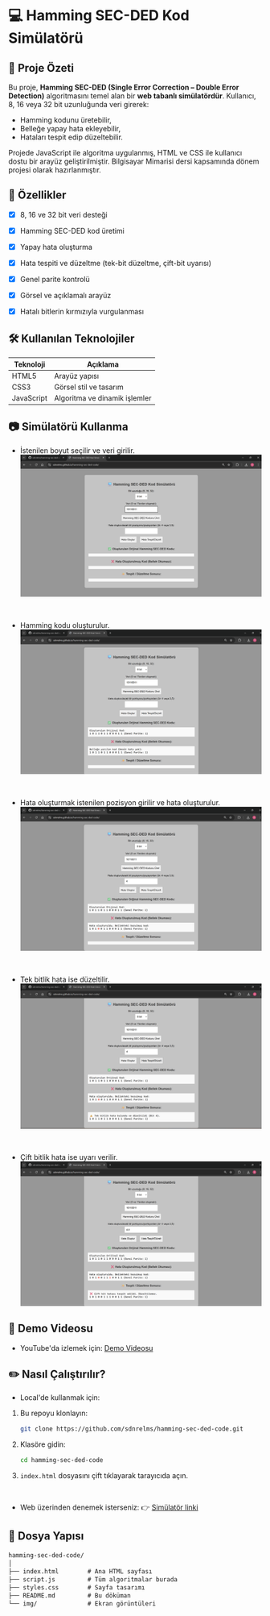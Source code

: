 
# 💻 Hamming SEC-DED Kod Simülatörü

## 📌 Proje Özeti
Bu proje, **Hamming SEC-DED (Single Error Correction – Double Error Detection)** algoritmasını temel alan bir **web tabanlı simülatördür**. Kullanıcı, 8, 16 veya 32 bit uzunluğunda veri girerek:

- Hamming kodunu üretebilir,  
- Belleğe yapay hata ekleyebilir,  
- Hataları tespit edip düzeltebilir.

Projede JavaScript ile algoritma uygulanmış, HTML ve CSS ile kullanıcı dostu bir arayüz geliştirilmiştir. Bilgisayar Mimarisi dersi kapsamında dönem projesi olarak hazırlanmıştır.


## 🚀 Özellikler
- [x] 8, 16 ve 32 bit veri desteği  
- [x] Hamming SEC-DED kod üretimi  
- [x] Yapay hata oluşturma  
- [x] Hata tespiti ve düzeltme (tek-bit düzeltme, çift-bit uyarısı)  
- [x] Genel parite kontrolü  
- [x] Görsel ve açıklamalı arayüz  
- [x] Hatalı bitlerin kırmızıyla vurgulanması  



## 🛠️ Kullanılan Teknolojiler

| Teknoloji | Açıklama |
|----------|----------|
| HTML5 | Arayüz yapısı |
| CSS3 | Görsel stil ve tasarım |
| JavaScript | Algoritma ve dinamik işlemler |



## 📷 Simülatörü Kullanma

- İstenilen boyut seçilir ve veri girilir.
![alt text](https://github.com/sdnrelms/hamming-sec-ded-code/blob/main/img/img1.png)
<br>

- Hamming kodu oluşturulur.
![alt text](https://github.com/sdnrelms/hamming-sec-ded-code/blob/main/img/img2.png)
<br>

- Hata oluşturmak istenilen pozisyon girilir ve hata oluşturulur.
![alt text](https://github.com/sdnrelms/hamming-sec-ded-code/blob/main/img/img3.png)
<br>

- Tek bitlik hata ise düzeltilir.
![alt text](https://github.com/sdnrelms/hamming-sec-ded-code/blob/main/img/img4.png)
<br>

- Çift bitlik hata ise uyarı verilir.
![alt text](https://github.com/sdnrelms/hamming-sec-ded-code/blob/main/img/img5.png)


## 🎥 Demo Videosu
- YouTube'da izlemek için: [Demo Videosu]()


## ✏️ Nasıl Çalıştırılır?

- Local'de kullanmak için:

1. Bu repoyu klonlayın:
   ```bash
   git clone https://github.com/sdnrelms/hamming-sec-ded-code.git
   ```
2. Klasöre gidin:
   ```bash
   cd hamming-sec-ded-code
   ```
3. `index.html` dosyasını çift tıklayarak tarayıcıda açın.
<br>

- Web üzerinden denemek isterseniz: 👉 [Simülatör linki](https://sdnrelms.github.io/hamming-sec-ded-code/)



## 📂 Dosya Yapısı

```
hamming-sec-ded-code/
│
├── index.html        # Ana HTML sayfası
├── script.js         # Tüm algoritmalar burada
├── styles.css        # Sayfa tasarımı
├── README.md         # Bu döküman
└── img/              # Ekran görüntüleri
```


